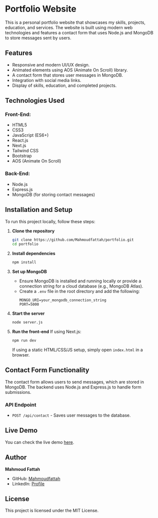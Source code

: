 # Portfolio Website

This is a personal portfolio website that showcases my skills, projects, education, and services. The website is built using modern web technologies and features a contact form that uses Node.js and MongoDB to store messages sent by users.

## Features
- Responsive and modern UI/UX design.
- Animated elements using AOS (Animate On Scroll) library.
- A contact form that stores user messages in MongoDB.
- Integration with social media links.
- Display of skills, education, and completed projects.

## Technologies Used
### Front-End:
- HTML5
- CSS3
- JavaScript (ES6+)
- React.js
- Next.js
- Tailwind CSS
- Bootstrap
- AOS (Animate On Scroll)

### Back-End:
- Node.js
- Express.js
- MongoDB (for storing contact messages)

## Installation and Setup
To run this project locally, follow these steps:

1. **Clone the repository**
   ```bash
   git clone https://github.com/Mahmoudfattah/portfolio.git
   cd portfolio
   ```

2. **Install dependencies**
   ```bash
   npm install
   ```

3. **Set up MongoDB**
   - Ensure MongoDB is installed and running locally or provide a connection string for a cloud database (e.g., MongoDB Atlas).
   - Create a `.env` file in the root directory and add the following:
     ```env
     MONGO_URI=your_mongodb_connection_string
     PORT=5000
     ```

4. **Start the server**
   ```bash
   node server.js
   ```

5. **Run the front-end**
   If using Next.js:
   ```bash
   npm run dev
   ```
   If using a static HTML/CSS/JS setup, simply open `index.html` in a browser.

## Contact Form Functionality
The contact form allows users to send messages, which are stored in MongoDB. The backend uses Node.js and Express.js to handle form submissions.

### API Endpoint
- `POST /api/contact` - Saves user messages to the database.

## Live Demo
You can check the live demo [here](https://yourwebsite.com).

## Author
**Mahmoud Fattah**
- GitHub: [Mahmoudfattah](https://github.com/Mahmoudfattah)
- LinkedIn: [Profile](https://linkedin.com/in/yourprofile)

## License
This project is licensed under the MIT License.

